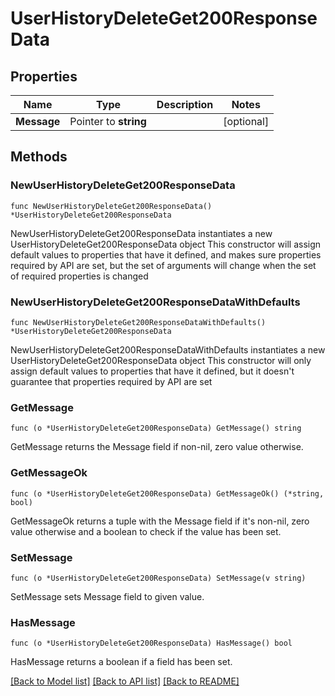 # UserHistoryDeleteGet200ResponseData

## Properties

Name | Type | Description | Notes
------------ | ------------- | ------------- | -------------
**Message** | Pointer to **string** |  | [optional] 

## Methods

### NewUserHistoryDeleteGet200ResponseData

`func NewUserHistoryDeleteGet200ResponseData() *UserHistoryDeleteGet200ResponseData`

NewUserHistoryDeleteGet200ResponseData instantiates a new UserHistoryDeleteGet200ResponseData object
This constructor will assign default values to properties that have it defined,
and makes sure properties required by API are set, but the set of arguments
will change when the set of required properties is changed

### NewUserHistoryDeleteGet200ResponseDataWithDefaults

`func NewUserHistoryDeleteGet200ResponseDataWithDefaults() *UserHistoryDeleteGet200ResponseData`

NewUserHistoryDeleteGet200ResponseDataWithDefaults instantiates a new UserHistoryDeleteGet200ResponseData object
This constructor will only assign default values to properties that have it defined,
but it doesn't guarantee that properties required by API are set

### GetMessage

`func (o *UserHistoryDeleteGet200ResponseData) GetMessage() string`

GetMessage returns the Message field if non-nil, zero value otherwise.

### GetMessageOk

`func (o *UserHistoryDeleteGet200ResponseData) GetMessageOk() (*string, bool)`

GetMessageOk returns a tuple with the Message field if it's non-nil, zero value otherwise
and a boolean to check if the value has been set.

### SetMessage

`func (o *UserHistoryDeleteGet200ResponseData) SetMessage(v string)`

SetMessage sets Message field to given value.

### HasMessage

`func (o *UserHistoryDeleteGet200ResponseData) HasMessage() bool`

HasMessage returns a boolean if a field has been set.


[[Back to Model list]](../README.md#documentation-for-models) [[Back to API list]](../README.md#documentation-for-api-endpoints) [[Back to README]](../README.md)


